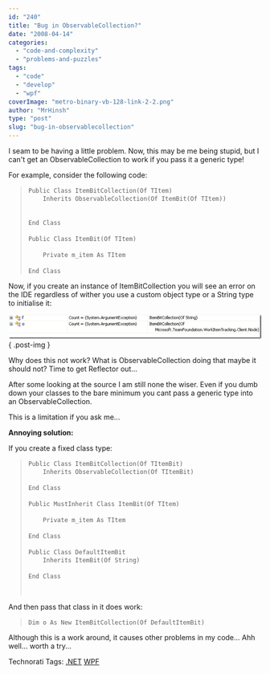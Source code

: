 ```yaml
---
id: "240"
title: "Bug in ObservableCollection?"
date: "2008-04-14"
categories: 
  - "code-and-complexity"
  - "problems-and-puzzles"
tags: 
  - "code"
  - "develop"
  - "wpf"
coverImage: "metro-binary-vb-128-link-2-2.png"
author: "MrHinsh"
type: "post"
slug: "bug-in-observablecollection"
---
```


I seam to be having a little problem. Now, this may be me being stupid, but I can't get an ObservableCollection to work if you pass it a generic type!

For example, consider the following code:

> ```
> Public Class ItemBitCollection(Of TItem)
>     Inherits ObservableCollection(Of ItemBit(Of TItem))
> 
> 
> End Class
> 
> Public Class ItemBit(Of TItem)
> 
>     Private m_item As TItem
> 
> End Class
> 
> ```

Now, if you create an instance of ItemBitCollection you will see an error on the IDE regardless of wither you use a custom object type or a String type to initialise it:

[![image](images/BuginObservableCollection_9BAF-image_thumb-1-1.png)](http://blog.hinshelwood.com/files/2011/05/GWB-WindowsLiveWriter-BuginObservableCollection_9BAF-image_2.png)
{ .post-img }

Why does this not work? What is ObservableCollection doing that maybe it should not? Time to get Reflector out...

After some looking at the source I am still none the wiser. Even if you dumb down your classes to the bare minimum you cant pass a generic type into an ObservableCollection.

This is a limitation if you ask me...

**Annoying solution:**

If you create a fixed class type:

> ```
> Public Class ItemBitCollection(Of TItemBit)
>     Inherits ObservableCollection(Of TItemBit)
> 
> End Class
> 
> Public MustInherit Class ItemBit(Of TItem)
> 
>     Private m_item As TItem
> 
> End Class
> 
> Public Class DefaultItemBit
>     Inherits ItemBit(Of String)
> 
> End Class
> 
> ```
> 
>  

And then pass that class in it does work:

> ```
> Dim o As New ItemBitCollection(Of DefaultItemBit)
> ```
> 
> [](http://11011.net/software/vspaste)

Although this is a work around, it causes other problems in my code... Ahh well... worth a try...

Technorati Tags: [.NET](http://technorati.com/tags/.NET) [WPF](http://technorati.com/tags/WPF)



